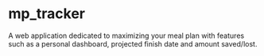 # mp_tracker
A web application dedicated to maximizing your meal plan with features such as a personal dashboard, projected finish date and amount saved/lost.
